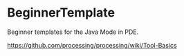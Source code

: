 # BeginnerTemplate

Beginner templates for the Java Mode in PDE.

https://github.com/processing/processing/wiki/Tool-Basics
